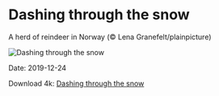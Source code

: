 # Dashing through the snow

A herd of reindeer in Norway (© Lena Granefelt/plainpicture)

![Dashing through the snow](https://bing.com/th?id=OHR.ReindeerNorway_EN-US3428455299_UHD.jpg&rf=LaDigue_UHD.jpg&pid=hp&w=1024&h=576)

Date: 2019-12-24

Download 4k: [Dashing through the snow](https://bing.com/th?id=OHR.ReindeerNorway_EN-US3428455299_UHD.jpg&rf=LaDigue_UHD.jpg&pid=hp&w=3840&h=2160)

